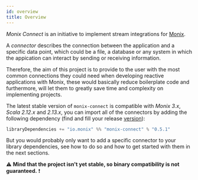 ```yaml
---
id: overview
title: Overview
---
```


_Monix Connect_ is an initiative to implement stream integrations for [Monix](https://monix.io/).

 A _connector_ describes the connection between the application and a specific data point, which could be a file, a database or any system in which the appication 
 can interact by sending or receiving information. 
 
 Therefore, the aim of this project is to provide to the user with the most common
 connections they could need when developing reactive applications with Monix, these would basically reduce boilerplate code and furthermore, will let them to greatly save time and complexity on implementing projects.
 
 The latest stable version of `monix-connect` is compatible with _Monix 3.x_, _Scala 2.12.x_ and _2.13.x_, you can import 
 all of the connectors by adding the following dependency (find and fill your release [version](https://github.com/monix/monix-connect/releases)):
 
 ```scala   
 libraryDependencies += "io.monix" %% "monix-connect" % "0.5.1"
```

But you would probably only want to add a specific connector to your library dependencies, see how to do so and how to get started with them in the next sections.  

⚠️ **Mind that the project isn't yet stable, so binary compatibility is not guaranteed.** ❗